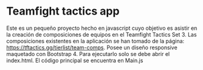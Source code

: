 # Teamfight tactics app
Este es un pequeño proyecto hecho en javascript cuyo objetivo es asistir en la creación de composiciones de equipos en el Teamfight Tactics Set 3.
Las composiciones existentes en la aplicación se han tomado de la página: https://tftactics.gg/tierlist/team-comps. Posee un diseño responsive maquetado con Bootstrap 4. Para ejecutarlo solo se debe abrir el index.html. El código principal se encuentra en Main.js
